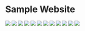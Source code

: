 # Sample Website
![](https://github.com/lvcc-wad/Students/blob/master/ACT/Ramos-Jaison/Sample-Website/sample%2520program_ramos/img/wd%20screen%20cap/web1.PNG)
![](https://github.com/lvcc-wad/Students/blob/master/ACT/Ramos-Jaison/Sample-Website/sample%2520program_ramos/img/wd%20screen%20cap/web2.PNG)
![](https://github.com/lvcc-wad/Students/blob/master/ACT/Ramos-Jaison/Sample-Website/sample%2520program_ramos/img/wd%20screen%20cap/sign1.PNG)
![](https://github.com/lvcc-wad/Students/blob/master/ACT/Ramos-Jaison/Sample-Website/sample%2520program_ramos/img/wd%20screen%20cap/sign2.PNG)
![](https://github.com/lvcc-wad/Students/blob/master/ACT/Ramos-Jaison/Sample-Website/sample%2520program_ramos/img/wd%20screen%20cap/pic1.PNG)
![](https://github.com/lvcc-wad/Students/blob/master/ACT/Ramos-Jaison/Sample-Website/sample%2520program_ramos/img/wd%20screen%20cap/pic1.PNG)
![](https://github.com/lvcc-wad/Students/blob/master/ACT/Ramos-Jaison/Sample-Website/sample%2520program_ramos/img/wd%20screen%20cap/pic2.PNG)
![](https://github.com/lvcc-wad/Students/blob/master/ACT/Ramos-Jaison/Sample-Website/sample%2520program_ramos/img/wd%20screen%20cap/pic3.PNG)
![](https://github.com/lvcc-wad/Students/blob/master/ACT/Ramos-Jaison/Sample-Website/sample%2520program_ramos/img/wd%20screen%20cap/pic4.PNG)
![](https://github.com/lvcc-wad/Students/blob/master/ACT/Ramos-Jaison/Sample-Website/sample%2520program_ramos/img/wd%20screen%20cap/about1.PNG)
![](https://github.com/lvcc-wad/Students/blob/master/ACT/Ramos-Jaison/Sample-Website/sample%2520program_ramos/img/wd%20screen%20cap/about2.PNG)
![](https://github.com/lvcc-wad/Students/blob/master/ACT/Ramos-Jaison/Sample-Website/sample%2520program_ramos/img/wd%20screen%20cap/login.PNG)
